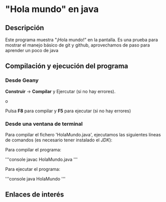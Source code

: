 # "Hola mundo" en java

## Descripción

Este programa muestra "¡Hola mundo!" en la pantalla.
Es una prueba para mostrar el manejo básico de git y github, aprovechamos de paso para aprender un poco de java

## Compilación y ejecución del programa

### Desde Geany 

**Construir** -> **Compilar** y Ejercutar (si no hay errores).

o

Pulsa **F8** para compilar y **F5** para ejecutar (si no hay errores)
### Desde una ventana de terminal

Para compilar el fichero 'HolaMundo.java', ejecutamos las siguientes líneas de comandos (es necesario tener instalado el *JDK*):

Para compilar el programa:

'''console
javac HolaMundo.java
'''

Para ejecutar el programa:

'''console
java HolaMundo
'''

## Enlaces de interés
